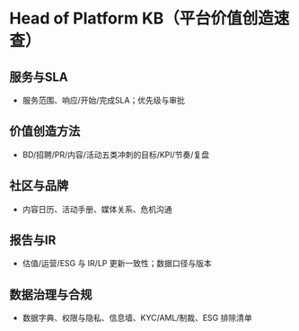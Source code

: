 # Head of Platform KB（平台价值创造速查）

## 服务与SLA

- 服务范围、响应/开始/完成SLA；优先级与审批

## 价值创造方法

- BD/招聘/PR/内容/活动五类冲刺的目标/KPI/节奏/复盘

## 社区与品牌

- 内容日历、活动手册、媒体关系、危机沟通

## 报告与IR

- 估值/运营/ESG 与 IR/LP 更新一致性；数据口径与版本

## 数据治理与合规

- 数据字典、权限与隐私、信息墙、KYC/AML/制裁、ESG 排除清单
